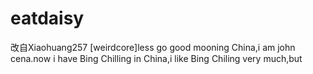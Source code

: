 # eatdaisy
改自Xiaohuang257
[weirdcore]less go
good mooning China,i am john cena.now i have Bing Chilling in China,i like Bing Chiling very much,but 
